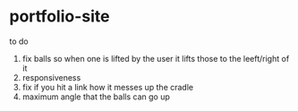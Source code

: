 # portfolio-site
to do 
1) fix balls so when one is lifted by the user it lifts those to the leeft/right of it 
2) responsiveness 
3) fix if you hit a link how it messes up the cradle
4) maximum angle that the balls can go up 